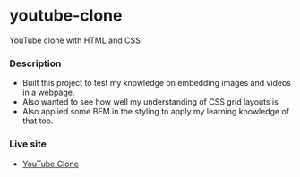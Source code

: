 # youtube-clone
YouTube clone with HTML and CSS

### Description
* Built this project to test my knowledge on embedding images and videos in a webpage. 
* Also wanted to see how well my understanding of CSS grid layouts is
* Also applied some BEM in the styling to apply my learning knowledge of that too.

### Live site
* [YouTube Clone](https://dancarl857.github.io/youtube-clone/)